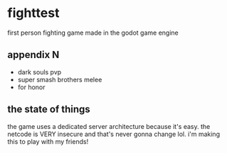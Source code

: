 # fighttest
first person fighting game made in the godot game engine

## appendix N
- dark souls pvp
- super smash brothers melee
- for honor

## the state of things
the game uses a dedicated server architecture because it's easy. the netcode is VERY insecure and that's never gonna change lol. i'm making this to play with my friends!